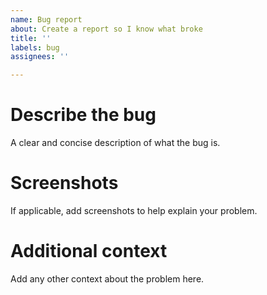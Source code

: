 ```yaml
---
name: Bug report
about: Create a report so I know what broke
title: ''
labels: bug
assignees: ''

---
```


# Describe the bug
A clear and concise description of what the bug is.

# Screenshots
If applicable, add screenshots to help explain your problem.

# Additional context
Add any other context about the problem here.
